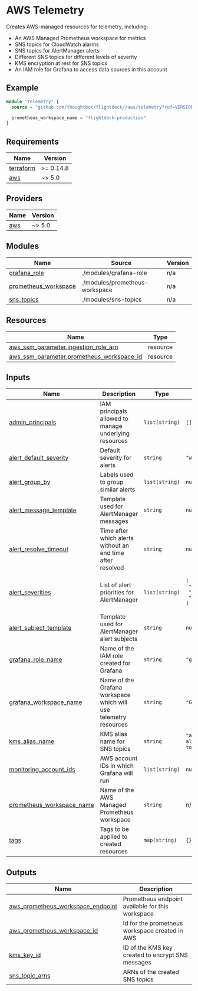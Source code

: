 # AWS Telemetry

Creates AWS-managed resources for telemetry, including:

- An AWS Managed Prometheus workspace for metrics
- SNS topics for CloudWatch alarms
- SNS topics for AlertManager alerts
- Different SNS topics for different levels of severity
- KMS encryption at rest for SNS topics
- An IAM role for Grafana to access data sources in this account

## Example

```terraform
module "telemetry" {
  source = "github.com/thoughtbot/flightdeck//aws/telemetry?ref=VERSION"

  prometheus_workspace_name = "flightdeck-production"
}
```

<!-- BEGIN_TF_DOCS -->
## Requirements

| Name | Version |
|------|---------|
| <a name="requirement_terraform"></a> [terraform](#requirement\_terraform) | >= 0.14.8 |
| <a name="requirement_aws"></a> [aws](#requirement\_aws) | ~> 5.0 |

## Providers

| Name | Version |
|------|---------|
| <a name="provider_aws"></a> [aws](#provider\_aws) | ~> 5.0 |

## Modules

| Name | Source | Version |
|------|--------|---------|
| <a name="module_grafana_role"></a> [grafana\_role](#module\_grafana\_role) | ./modules/grafana-role | n/a |
| <a name="module_prometheus_workspace"></a> [prometheus\_workspace](#module\_prometheus\_workspace) | ./modules/prometheus-workspace | n/a |
| <a name="module_sns_topics"></a> [sns\_topics](#module\_sns\_topics) | ./modules/sns-topics | n/a |

## Resources

| Name | Type |
|------|------|
| [aws_ssm_parameter.ingestion_role_arn](https://registry.terraform.io/providers/hashicorp/aws/latest/docs/resources/ssm_parameter) | resource |
| [aws_ssm_parameter.prometheus_workspace_id](https://registry.terraform.io/providers/hashicorp/aws/latest/docs/resources/ssm_parameter) | resource |

## Inputs

| Name | Description | Type | Default | Required |
|------|-------------|------|---------|:--------:|
| <a name="input_admin_principals"></a> [admin\_principals](#input\_admin\_principals) | IAM principals allowed to manage underlying resources | `list(string)` | `[]` | no |
| <a name="input_alert_default_severity"></a> [alert\_default\_severity](#input\_alert\_default\_severity) | Default severity for alerts | `string` | `"warning"` | no |
| <a name="input_alert_group_by"></a> [alert\_group\_by](#input\_alert\_group\_by) | Labels used to group similar alerts | `list(string)` | `null` | no |
| <a name="input_alert_message_template"></a> [alert\_message\_template](#input\_alert\_message\_template) | Template used for AlertManager messages | `string` | `null` | no |
| <a name="input_alert_resolve_timeout"></a> [alert\_resolve\_timeout](#input\_alert\_resolve\_timeout) | Time after which alerts without an end time after resolved | `string` | `null` | no |
| <a name="input_alert_severities"></a> [alert\_severities](#input\_alert\_severities) | List of alert priorities for AlertManager | `list(string)` | <pre>[<br>  "warning",<br>  "ticket",<br>  "page"<br>]</pre> | no |
| <a name="input_alert_subject_template"></a> [alert\_subject\_template](#input\_alert\_subject\_template) | Template used for AlertManager alert subjects | `string` | `null` | no |
| <a name="input_grafana_role_name"></a> [grafana\_role\_name](#input\_grafana\_role\_name) | Name of the IAM role created for Grafana | `string` | `"grafana"` | no |
| <a name="input_grafana_workspace_name"></a> [grafana\_workspace\_name](#input\_grafana\_workspace\_name) | Name of the Grafana workspace which will use telemetry resources | `string` | `"Grafana"` | no |
| <a name="input_kms_alias_name"></a> [kms\_alias\_name](#input\_kms\_alias\_name) | KMS alias name for SNS topics | `string` | `"alias/sns-alarm-topics"` | no |
| <a name="input_monitoring_account_ids"></a> [monitoring\_account\_ids](#input\_monitoring\_account\_ids) | AWS account IDs in which Grafana will run | `list(string)` | `null` | no |
| <a name="input_prometheus_workspace_name"></a> [prometheus\_workspace\_name](#input\_prometheus\_workspace\_name) | Name of the AWS Managed Prometheus workspace | `string` | n/a | yes |
| <a name="input_tags"></a> [tags](#input\_tags) | Tags to be applied to created resources | `map(string)` | `{}` | no |

## Outputs

| Name | Description |
|------|-------------|
| <a name="output_aws_prometheus_workspace_endpoint"></a> [aws\_prometheus\_workspace\_endpoint](#output\_aws\_prometheus\_workspace\_endpoint) | Prometheus endpoint available for this workspace |
| <a name="output_aws_prometheus_workspace_id"></a> [aws\_prometheus\_workspace\_id](#output\_aws\_prometheus\_workspace\_id) | Id for the prometheus workspace created in AWS |
| <a name="output_kms_key_id"></a> [kms\_key\_id](#output\_kms\_key\_id) | ID of the KMS key created to encrypt SNS messages |
| <a name="output_sns_topic_arns"></a> [sns\_topic\_arns](#output\_sns\_topic\_arns) | ARNs of the created SNS topics |
<!-- END_TF_DOCS -->
